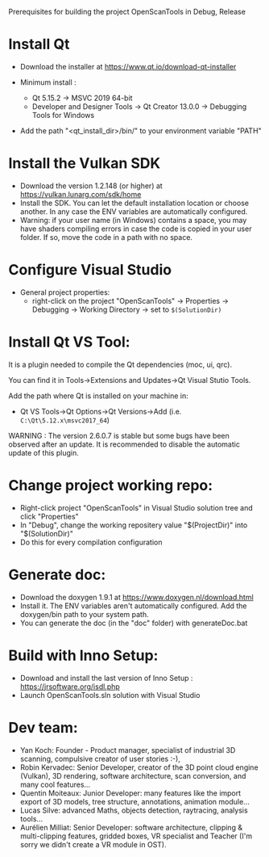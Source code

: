 Prerequisites for building the project OpenScanTools in Debug, Release

Install Qt
==============================================================================

* Download the installer at https://www.qt.io/download-qt-installer
* Minimum install :
  * Qt 5.15.2
    -> MSVC 2019 64-bit
  * Developer and Designer Tools
    -> Qt Creator 13.0.0
    -> Debugging Tools for Windows

* Add the path "<qt_install_dir>/bin/" to your environment variable "PATH"

Install the Vulkan SDK
==============================================================================

* Download the version 1.2.148 (or higher) at https://vulkan.lunarg.com/sdk/home
* Install the SDK. You can let the default installation location or choose another. In any case the ENV variables are automatically configured.
* Warning: if your user name (in Windows) contains a space, you may have shaders compiling errors in case the code is copied in your user folder. If so, move the code in a path with no space.

Configure Visual Studio
==============================================================================

* General project properties:
    * right-click on the project "OpenScanTools" -> Properties -> Debugging -> Working Directory -> set to `$(SolutionDir)`

Install Qt VS Tool:
==============================================================================

It is a plugin needed to compile the Qt dependencies (moc, ui, qrc).

You can find it in Tools->Extensions and Updates->Qt Visual Stutio Tools.

Add the path where Qt is installed on your machine in:

* Qt VS Tools->Qt Options->Qt Versions->Add (i.e. `C:\Qt\5.12.x\msvc2017_64`)

WARNING : The version 2.6.0.7 is stable but some bugs have been observed after an update. It is recommended to disable the automatic update of this plugin.

Change project working repo:
==============================================================================
* Right-click project "OpenScanTools" in Visual Studio solution tree and click "Properties"
* In "Debug", change the working repositery value "$(ProjectDir)" into "$(SolutionDir)"
* Do this for every compilation configuration


Generate doc:
==============================================================================
* Download the doxygen 1.9.1 at https://www.doxygen.nl/download.html
* Install it. The ENV variables aren't automatically configured. Add the doxygen/bin path to your system path.
* You can generate the doc (in the "doc" folder) with generateDoc.bat

  
Build with Inno Setup:
==============================================================================
* Download and install the last version of Inno Setup : https://jrsoftware.org/isdl.php
* Launch OpenScanTools.sln solution with Visual Studio

Dev team:
==============================================================================
* Yan Koch: Founder - Product manager, specialist of industrial 3D scanning, compulsive creator of user stories :-),
* Robin Kervadec: Senior Developer, creator of the 3D point cloud engine (Vulkan), 3D rendering, software architecture, scan conversion, and many cool features...
* Quentin Moiteaux: Junior Developer: many features like the import export of 3D models, tree structure, annotations, animation module...
* Lucas Silve: advanced Maths, objects detection, raytracing, analysis tools...
* Aurélien Milliat: Senior Developer: software architecture, clipping & multi-clipping features, gridded boxes, VR specialist and Teacher (I'm sorry we didn't create a VR module in OST).
